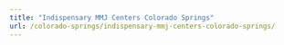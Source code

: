 ```yaml
---
title: "Indispensary MMJ Centers Colorado Springs"
url: /colorado-springs/indispensary-mmj-centers-colorado-springs/
---
```

